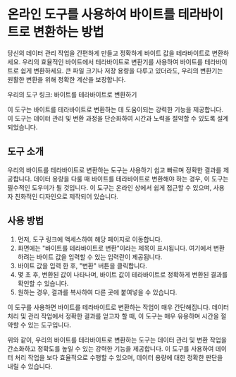 온라인 도구를 사용하여 바이트를 테라바이트로 변환하는 방법
================================

당신의 데이터 관리 작업을 간편하게 만들고 정확하게 바이트 값을 테라바이트로 변환하세요. 우리의 효율적인 바이트에서 테라바이트로 변환기를 사용하여 바이트를 테라바이트로 쉽게 변환하세요. 큰 파일 크기나 저장 용량을 다루고 있더라도, 우리의 변환기는 원활한 변환을 위해 정확한 계산을 보장합니다.

우리의 도구 링크: 바이트를 테라바이트로 변환하기

이 도구는 바이트를 테라바이트로 변환하는 데 도움이되는 강력한 기능을 제공합니다. 이 도구는 데이터 관리 및 변환 과정을 단순화하여 시간과 노력을 절약할 수 있도록 설계되었습니다.

도구 소개
-----

우리의 바이트를 테라바이트로 변환하는 도구는 사용하기 쉽고 빠르며 정확한 결과를 제공합니다. 데이터 용량을 다룰 때 바이트를 테라바이트로 변환해야 하는 경우, 이 도구는 필수적인 도우미가 될 것입니다. 이 도구는 온라인 상에서 쉽게 접근할 수 있으며, 사용자 친화적인 디자인으로 제작되어 있습니다.

사용 방법
-----

1. 먼저, 도구 링크에 액세스하여 해당 페이지로 이동합니다.
2. 화면에는 "바이트를 테라바이트로 변환"이라는 제목이 표시됩니다. 여기에서 변환하려는 바이트 값을 입력할 수 있는 입력란이 제공됩니다.
3. 바이트 값을 입력 한 후, "변환" 버튼을 클릭합니다.
4. 몇 초 후, 변환된 값이 나타나며, 바이트 값이 테라바이트로 정확하게 변환된 결과를 확인할 수 있습니다.
5. 원하는 경우, 결과를 복사하여 다른 곳에 붙여넣을 수 있습니다.

이 도구를 사용하면 바이트를 테라바이트로 변환하는 작업이 매우 간단해집니다. 데이터 처리 및 관리 작업에서 정확한 결과를 얻고자 할 때, 이 도구는 매우 유용하며 시간을 절약할 수 있는 도구입니다.

위와 같이, 우리의 바이트를 테라바이트로 변환하는 도구는 데이터 관리 및 변환 작업을 간소화하고 정확도를 높일 수 있는 강력한 기능을 제공합니다. 이 도구를 사용하여 데이터 처리 작업을 보다 효율적으로 수행할 수 있으며, 데이터 용량에 대한 정확한 판단을 내릴 수 있습니다.